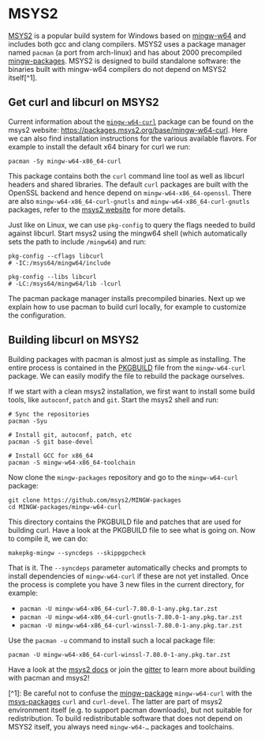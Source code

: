 # MSYS2

[MSYS2](https://www.msys2.org/) is a popular build system for Windows based on [mingw-w64](https://www.mingw-w64.org/) and includes both gcc and clang compilers. MSYS2 uses a package manager named `pacman` (a port from arch-linux) and has about 2000 precompiled [mingw-packages](https://github.com/msys2/MINGW-packages). MSYS2 is designed to build standalone software: the binaries built with mingw-w64 compilers do not depend on MSYS2 itself\[^1].

## Get curl and libcurl on MSYS2

Current information about the [`mingw-w64-curl`](https://github.com/msys2/MINGW-packages/blob/master/mingw-w64-curl/PKGBUILD) package can be found on the msys2 website: https://packages.msys2.org/base/mingw-w64-curl. Here we can also find installation instructions for the various available flavors. For example to install the default x64 binary for curl we run:

    pacman -Sy mingw-w64-x86_64-curl

This package contains both the `curl` command line tool as well as libcurl headers and shared libraries. The default `curl` packages are built with the OpenSSL backend and hence depend on `mingw-w64-x86_64-openssl`. There are also `mingw-w64-x86_64-curl-gnutls` and `mingw-w64-x86_64-curl-gnutls` packages, refer to the [msys2 website](https://packages.msys2.org/base/mingw-w64-curl) for more details.

Just like on Linux, we can use `pkg-config` to query the flags needed to build against libcurl. Start msys2 using the mingw64 shell (which automatically sets the path to include `/mingw64`) and run:

    pkg-config --cflags libcurl
    # -IC:/msys64/mingw64/include

    pkg-config --libs libcurl
    # -LC:/msys64/mingw64/lib -lcurl

The pacman package manager installs precompiled binaries. Next up we explain
how to use pacman to build curl locally, for example to customize the
configuration.

## Building libcurl on MSYS2

Building packages with pacman is almost just as simple as installing. The entire process is contained in the [PKGBUILD](https://github.com/msys2/MINGW-packages/blob/master/mingw-w64-curl/PKGBUILD) file from the `mingw-w64-curl` package. We can easily modify the file to rebuild the package ourselves.

If we start with a clean msys2 installation, we first want to install some build tools, like `autoconf`, `patch` and `git`. Start the msys2 shell and run:

    # Sync the repositories
    pacman -Syu

    # Install git, autoconf, patch, etc
    pacman -S git base-devel

    # Install GCC for x86_64
    pacman -S mingw-w64-x86_64-toolchain

Now clone the `mingw-packages` repository and go to the `mingw-w64-curl` package:

    git clone https://github.com/msys2/MINGW-packages
    cd MINGW-packages/mingw-w64-curl

This directory contains the PKGBUILD file and patches that are used for
building curl. Have a look at the PKGBUILD file to see what is going on. Now
to compile it, we can do:

    makepkg-mingw --syncdeps --skippgpcheck

That is it. The `--syncdeps` parameter automatically checks and prompts to
install dependencies of `mingw-w64-curl` if these are not yet installed. Once
the process is complete you have 3 new files in the current directory, for
example:

* `pacman -U mingw-w64-x86_64-curl-7.80.0-1-any.pkg.tar.zst`
* `pacman -U mingw-w64-x86_64-curl-gnutls-7.80.0-1-any.pkg.tar.zst`
* `pacman -U mingw-w64-x86_64-curl-winssl-7.80.0-1-any.pkg.tar.zst`

Use the `pacman -u` command to install such a local package file:

    pacman -U mingw-w64-x86_64-curl-winssl-7.80.0-1-any.pkg.tar.zst

Have a look at the [msys2
docs](https://www.msys2.org/docs/package-management/) or join the
[gitter](https://gitter.im/msys2/msys2) to learn more about building with
pacman and msys2!

\[^1]: Be careful not to confuse the [mingw-package](https://github.com/msys2/MINGW-packages) `mingw-w64-curl` with the [msys-packages](https://github.com/msys2/MSYS2-packages) `curl` and `curl-devel`. The latter are part of msys2 environment itself (e.g. to support pacman downloads), but not suitable for redistribution. To build redistributable software that does not depend on MSYS2 itself, you always need `mingw-w64-…` packages and toolchains.
